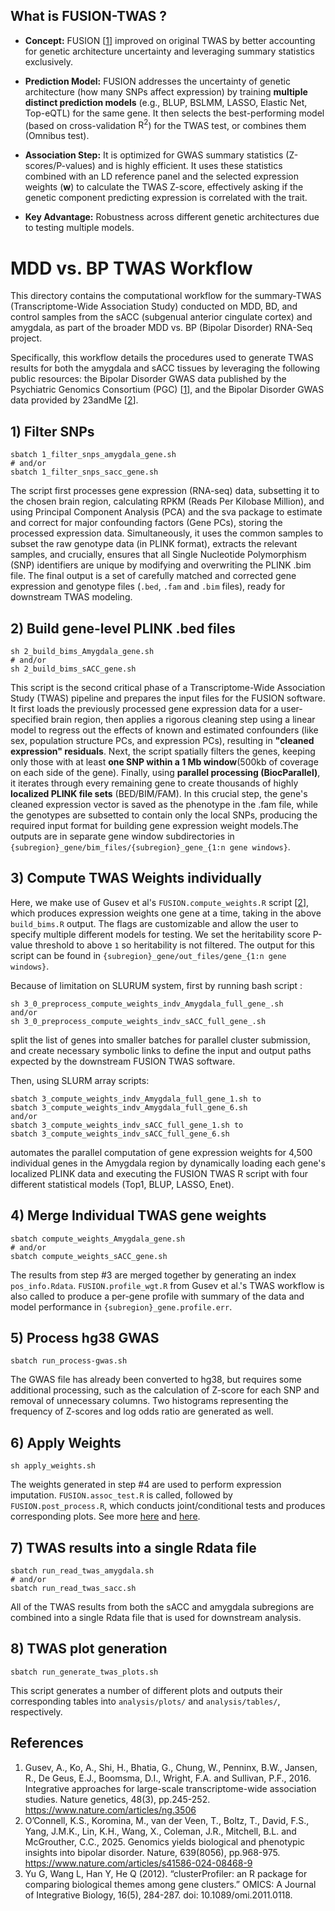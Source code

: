 ## What is FUSION-TWAS ?

- **Concept:** FUSION [[1](#references)] improved on original TWAS by better accounting for genetic architecture uncertainty and leveraging summary statistics exclusively.

- **Prediction Model:** FUSION addresses the uncertainty of genetic architecture (how many SNPs affect expression) by training **multiple distinct prediction models** (e.g., BLUP, BSLMM, LASSO, Elastic Net, Top-eQTL) for the same gene. It then selects the best-performing model (based on cross-validation $\text{R}^2$) for the TWAS test, or combines them (Omnibus test).

- **Association Step:** It is optimized for GWAS summary statistics (Z-scores/P-values) and is highly efficient. It uses these statistics combined with an LD reference panel and the selected expression weights ($\mathbf{w}$) to calculate the TWAS Z-score, effectively asking if the genetic component predicting expression is correlated with the trait.

- **Key Advantage:** Robustness across different genetic architectures due to testing multiple models.


# MDD vs. BP TWAS Workflow
This directory contains the computational workflow for the summary-TWAS (Transcriptome-Wide Association Study) conducted on MDD, BD, and control samples from the sACC (subgenual anterior cingulate cortex) and amygdala, as part of the broader MDD vs. BP (Bipolar Disorder) RNA-Seq project. 

Specifically, this workflow details the procedures used to generate TWAS results for both the amygdala and sACC tissues by leveraging the following public resources: the Bipolar Disorder GWAS data published by the Psychiatric Genomics Consortium (PGC) [[1](#references)], and the Bipolar Disorder GWAS data provided by 23andMe [[2](#references)].


## 1) Filter SNPs

```
sbatch 1_filter_snps_amygdala_gene.sh
# and/or
sbatch 1_filter_snps_sacc_gene.sh
```
The script first processes gene expression (RNA-seq) data, subsetting it to the chosen brain region, calculating RPKM (Reads Per Kilobase Million), and using Principal Component Analysis (PCA) and the sva package to estimate and correct for major confounding factors (Gene PCs), storing the processed expression data. Simultaneously, it uses the common samples to subset the raw genotype data (in PLINK format), extracts the relevant samples, and crucially, ensures that all Single Nucleotide Polymorphism (SNP) identifiers are unique by modifying and overwriting the PLINK .bim file. The final output is a set of carefully matched and corrected gene expression and genotype files (`.bed`, `.fam` and `.bim` files), ready for downstream TWAS modeling.

## 2) Build gene-level PLINK .bed files
```
sh 2_build_bims_Amygdala_gene.sh
# and/or
sh 2_build_bims_sACC_gene.sh
```
This script is the second critical phase of a Transcriptome-Wide Association Study (TWAS) pipeline and prepares the input files for the FUSION software. It first loads the previously processed gene expression data for a user-specified brain region, then applies a rigorous cleaning step using a linear model to regress out the effects of known and estimated confounders (like sex, population structure PCs, and expression PCs), resulting in **"cleaned expression" residuals**. Next, the script spatially filters the genes, keeping only those with at least **one SNP within a 1 Mb window**(500kb of coverage on each side of the gene). Finally, using **parallel processing (BiocParallel)**, it iterates through every remaining gene to create thousands of highly **localized PLINK file sets** (BED/BIM/FAM). In this crucial step, the gene's cleaned expression vector is saved as the phenotype in the .fam file, while the genotypes are subsetted to contain only the local SNPs, producing the required input format for building gene expression weight models.The outputs are in separate gene window subdirectories in `{subregion}_gene/bim_files/{subregion}_gene_{1:n gene windows}`.

## 3) Compute TWAS Weights individually

Here, we make use of Gusev et al's `FUSION.compute_weights.R` script [[2](#references)], which produces expression weights one gene at a time, taking in the above `build_bims.R` output. The flags are customizable and allow the user to specify multiple different models for testing. We set the heritability score P-value threshold to above `1` so heritability is not filtered. The output for this script can be found in `{subregion}_gene/out_files/gene_{1:n gene windows}`.

Because of limitation on SLURUM system, first by running bash script :
```
sh 3_0_preprocess_compute_weights_indv_Amygdala_full_gene_.sh 
and/or 
sh 3_0_preprocess_compute_weights_indv_sACC_full_gene_.sh
```
split the list of genes into smaller batches for parallel cluster submission, and create necessary symbolic links to define the input and output paths expected by the downstream FUSION TWAS software.

Then, using SLURM array scripts:
```
sbatch 3_compute_weights_indv_Amygdala_full_gene_1.sh to
sbatch 3_compute_weights_indv_Amygdala_full_gene_6.sh 
and/or 
sbatch 3_compute_weights_indv_sACC_full_gene_1.sh to
sbatch 3_compute_weights_indv_sACC_full_gene_6.sh
```

automates the parallel computation of gene expression weights for 4,500 individual genes in the Amygdala region by dynamically loading each gene's localized PLINK data and executing the FUSION TWAS R script with four different statistical models (Top1, BLUP, LASSO, Enet). 
## 4) Merge Individual TWAS gene weights
```
sbatch compute_weights_Amygdala_gene.sh
# and/or
sbatch compute_weights_sACC_gene.sh
```

The results from step #3 are merged together by generating an index `pos_info.Rdata`. `FUSION.profile_wgt.R` from Gusev et al.'s TWAS workflow is also called to produce a per-gene profile with summary of the data and model performance in `{subregion}_gene.profile.err`.

## 5) Process hg38 GWAS
```
sbatch run_process-gwas.sh
```

The GWAS file has already been converted to hg38, but requires some additional processing, such as the calculation of Z-score for each SNP and removal of unnecessary columns. Two histograms representing the frequency of Z-scores and log odds ratio are generated as well.

## 6) Apply Weights
```
sh apply_weights.sh
```

The weights generated in step #4 are used to perform expression imputation. `FUSION.assoc_test.R` is called, followed by `FUSION.post_process.R`, which conducts joint/conditional tests and produces corresponding plots. See more [here](http://gusevlab.org/projects/fusion/#typical-analysis-and-output) and [here](http://gusevlab.org/projects/fusion/#jointconditional-tests-and-plots).

## 7) TWAS results into a single Rdata file
```
sbatch run_read_twas_amygdala.sh
# and/or
sbatch run_read_twas_sacc.sh
```

All of the TWAS results from both the sACC and amygdala subregions are combined into a single Rdata file that is used for downstream analysis.

## 8) TWAS plot generation
```
sbatch run_generate_twas_plots.sh
```

This script generates a number of different plots and outputs their corresponding tables into `analysis/plots/` and `analysis/tables/`, respectively.

## References
1. Gusev, A., Ko, A., Shi, H., Bhatia, G., Chung, W., Penninx, B.W., Jansen, R., De Geus, E.J., Boomsma, D.I., Wright, F.A. and Sullivan, P.F., 2016. Integrative approaches for large-scale transcriptome-wide association studies. Nature genetics, 48(3), pp.245-252. https://www.nature.com/articles/ng.3506
2. O’Connell, K.S., Koromina, M., van der Veen, T., Boltz, T., David, F.S., Yang, J.M.K., Lin, K.H., Wang, X., Coleman, J.R., Mitchell, B.L. and McGrouther, C.C., 2025. Genomics yields biological and phenotypic insights into bipolar disorder. Nature, 639(8056), pp.968-975. https://www.nature.com/articles/s41586-024-08468-9  
3. Yu G, Wang L, Han Y, He Q (2012). “clusterProfiler: an R package for comparing biological themes among gene clusters.” OMICS: A Journal of Integrative Biology, 16(5), 284-287. doi: 10.1089/omi.2011.0118.
